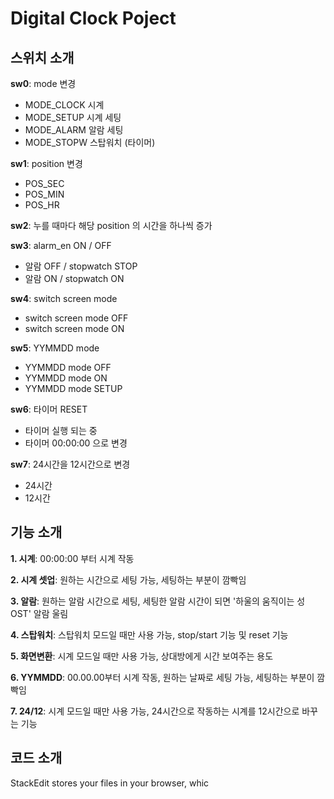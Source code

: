 
# Digital Clock Poject
## 스위치 소개 

**sw0**: mode 변경
- MODE_CLOCK 시계
- MODE_SETUP 시계 세팅
- MODE_ALARM 알람 세팅
- MODE_STOPW 스탑워치 (타이머)

**sw1**: position 변경 
- POS_SEC
- POS_MIN
-  POS_HR

**sw2**: 누를 때마다 해당 position 의 시간을 하나씩 증가

**sw3**: alarm_en ON / OFF
- 알람 OFF / stopwatch STOP
- 알람 ON / stopwatch ON

**sw4**: switch screen mode 
- switch screen mode OFF
- switch screen mode ON

**sw5**: YYMMDD mode
- YYMMDD mode OFF
- YYMMDD mode ON
- YYMMDD mode SETUP

**sw6**: 타이머 RESET
- 타이머 실행 되는 중
- 타이머 00:00:00 으로 변경 

**sw7**: 24시간을 12시간으로 변경
- 24시간 
- 12시간


## 기능 소개 
**1. 시계**: 00:00:00 부터 시계 작동

**2. 시계 셋업**: 원하는 시간으로 세팅 가능,
세팅하는 부분이 깜빡임

**3. 알람**: 원하는 알람 시간으로 세팅,
세팅한 알람 시간이 되면 '하울의 움직이는 성 OST' 알람 울림

**4. 스탑워치**: 스탑워치 모드일 때만 사용 가능, stop/start 기능 및 reset 기능

**5. 화면변환**: 시계 모드일 때만 사용 가능, 상대방에게 시간 보여주는 용도

**6. YYMMDD**: 00.00.00부터 시계 작동, 원하는 날짜로 세팅 가능, 세팅하는 부분이 깜빡임 

**7. 24/12**: 시계 모드일 때만 사용 가능, 24시간으로 작동하는 시계를 12시간으로 바꾸는 기능 




## 코드 소개 

StackEdit stores your files in your browser, whic
<!--stackedit_data:
eyJoaXN0b3J5IjpbNTM0Mzc3MDYzLC0xNjI3MjU0NDk5XX0=
-->
